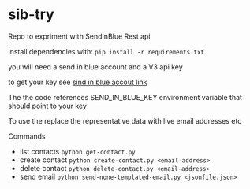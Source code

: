 # sib-try

Repo to expriment with SendInBlue Rest api

install dependencies with: `pip install -r requirements.txt`

you will need a send in blue account and a V3 api key

to get your key see [sind in blue accout link](https://account.sendinblue.com/advanced/api)

The the code references SEND_IN_BLUE_KEY environment variable that should point to your key

To use the replace the representative data with live email addresses etc

Commands

* list contacts `python get-contact.py`
* create contact `python create-contact.py <email-address>`
* delete contact `python delete-contact.py <email-address>`
* send email `python send-none-templated-email.py <jsonfile.json>`



